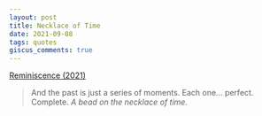 ```yaml
---
layout: post
title: Necklace of Time
date: 2021-09-08
tags: quotes
giscus_comments: true
---
```


[Reminiscence (2021)](https://g.co/kgs/of9wcA)

> And the past is just a series of moments. Each one... perfect. Complete. _A bead on the necklace of time._
